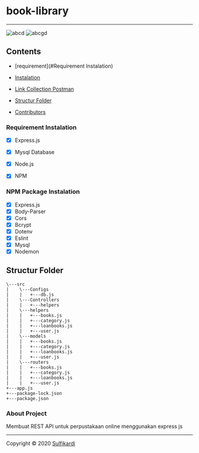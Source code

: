 # book-library
---


![abcd](https://img.shields.io/badge/Code%20Style-Standard-green) ![abcgd](https://img.shields.io/badge/Dependencies-Express-brightgreen)

## Contents

- [requirement](#Requirement Instalation)
- [Instalation](#installation)


- [Link Collection Postman](#link-collection-postman)
- [Structur Folder](#structur-folder)
- [Contributors](#contributors)


### Requirement Instalation

- [X] Express.js
- [X] Mysql Database
- [X] Node.js
- [X] NPM


### NPM Package Instalation

- [X] Express.js
- [X] Body-Parser
- [X] Cors
- [X] Bcrypt
- [X] Dotenv
- [X] Eslint
- [X] Mysql
- [X] Nodemon

## Structur Folder
```
\---src
|    \---Configs
|    |   +---db.js            
|    \---Controllers
|    |   +---helpers
|    \---helpers
|    |   +---books.js
|    |   +---category.js
|    |   +---loanbooks.js
|    |   +---user.js
|    \---models
|    |   +---books.js
|    |   +---category.js
|    |   +---loanbooks.js
|    |   +---user.js
|    \---routers
|    |   +---books.js
|    |   +---category.js
|    |   +---loanbooks.js
|    |   +---user.js
+---app.js
+---package-lock.json
+---package.json
```

### About Project 

  Membuat REST API untuk perpustakaan online menggunakan express js




---
Copyright © 2020 [Sulfikardi](https://github.com/shoelfikar/)
